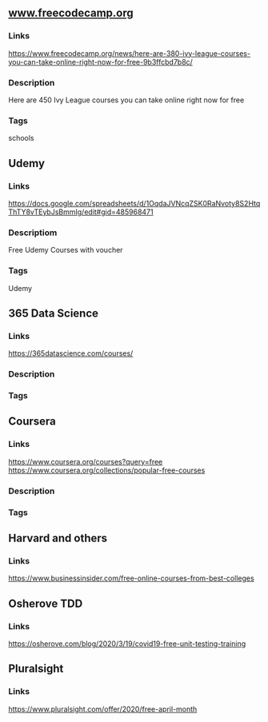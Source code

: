 ## www.freecodecamp.org

### Links
https://www.freecodecamp.org/news/here-are-380-ivy-league-courses-you-can-take-online-right-now-for-free-9b3ffcbd7b8c/

### Description
Here are 450 Ivy League courses you can take online right now for free

### Tags
schools

## Udemy

### Links
https://docs.google.com/spreadsheets/d/1OqdaJVNcqZSK0RaNvoty8S2HtqThTY8vTEybJsBmmIg/edit#gid=485968471

### Descriptiom
Free Udemy Courses with voucher

### Tags
Udemy

## 365 Data Science

### Links
https://365datascience.com/courses/

### Description

### Tags


## Coursera

### Links
https://www.coursera.org/courses?query=free
https://www.coursera.org/collections/popular-free-courses

### Description


### Tags

## Harvard and others

### Links
https://www.businessinsider.com/free-online-courses-from-best-colleges

## Osherove TDD

### Links
https://osherove.com/blog/2020/3/19/covid19-free-unit-testing-training

## Pluralsight

### Links
https://www.pluralsight.com/offer/2020/free-april-month


